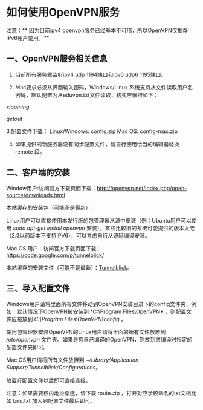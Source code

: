 # 如何使用OpenVPN服务

注意：** 因为目前ipv4 openvpn服务已经基本不可用，所以OpenVPN仅推荐IPv6用户使用。**

## 一、OpenVPN服务相关信息

1. 当前所有服务器监听ipv4 udp 1194端口和ipv6 udp6 1195端口。

2. Mac要求必须从界面输入密码，Windows/Linux 系统支持从文件读取用户名密码，默认配置为从eduvpn.txt文件读取，格式应保持如下：

*xiaoming*

*getout*

3.配置文件下载：
Linux/Windows: config.zip
Mac OS: config-mac.zip

4. 如果提供的新服务器没有同步配置文件，请自行使用恰当的编辑器替换 remote 段。

## 二、客户端的安装

Window用户:访问官方下载页面下载：http://openvpn.net/index.php/open-source/downloads.html

本站缓存的安装包（可能不是最新）：


Linux用户可以直接使用本发行版的包管理器从源中安装（例：Ubuntu用户可以使用 *sudo apt-get install openvpn* 安装）。某些比较旧的系统可能提供的版本太老（2.3以前版本不支持IPV6），可以考虑自行从源码编译安装。

Mac OS 用户：访问官方下载页面下载：https://code.google.com/p/tunnelblick/

本站缓存的安装文件（可能不是最新）：[Tunnelblick](https://eduvpn.net/files/tunnelblick.zip)。

## 三、导入配置文件

Windows用户请将里面所有文件移动到OpenVPN安装目录下的config文件夹，例如：默认情况下OpenVPN被安装到 *C:\Program Files\OpenVPN\* ，则配置文件应被放到 *C:\Program Files\OpenVPN\config* 。

使用包管理器安装OpenVPN的Linux用户请将里面的所有文件放置到 */etc/openvpn* 文件夹。如果是您自己编译的OpenVPN，则放到您编译时指定的配置文件夹即可。

Mac OS用户请将所有文件放置到 *~/Library/Application Support/Tunnelblick/Configurations*。

放置好配置文件以后即可直接连接。

注意：如果需要校内地址穿透，请下载 route.zip ，打开对应学校命名的txt文档比如 bnu.txt 加入到配置文件最后即可。